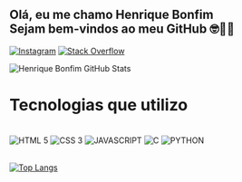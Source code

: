 ## Olá, eu me chamo Henrique Bonfim<br/>Sejam bem-vindos ao meu GitHub 🤓👍🏾
[![Instagram](https://img.shields.io/badge/Instagram-E4405F?style=for-the-badge&logo=instagram&logoColor=white)](https://www.instagram.com/gutz_dev/)
[![Stack Overflow](https://img.shields.io/badge/Stack_Overflow-FE7A16?style=for-the-badge&logo=stack-overflow&logoColor=white)](https://stackoverflow.com/users/21604412/gutz-dev)

![Henrique Bonfim GitHub Stats](https://github-readme-stats.vercel.app/api?username=henriquemb05&show_icons=false&theme=synthwave&locale=pt-br&rank_icon=github)


# Tecnologias que utilizo
<div style="display: inline_block"><br/>
<img align="center" alt="HTML 5" src="https://img.shields.io/badge/HTML5-E34F26?style=for-the-badge&logo=html5&logoColor=white">
<img align="center" alt="CSS 3" src="https://img.shields.io/badge/CSS3-1572B6?style=for-the-badge&logo=css3&logoColor=white">
<img align="center" alt="JAVASCRIPT" src="https://img.shields.io/badge/JavaScript-323330?style=for-the-badge&logo=javascript&logoColor=F7DF1E">
<img align="center" alt="C" src="https://img.shields.io/badge/C-00599C?style=for-the-badge&logo=c&logoColor=white">
<img align="center" alt="PYTHON" src="https://img.shields.io/badge/Python-FFD43B?style=for-the-badge&logo=python&logoColor=blue">
</div><br/>

[![Top Langs](https://github-readme-stats.vercel.app/api/top-langs/?username=henriquemb05&layout=donut&theme=synthwave&locale=pt-br)](https://github.com/henriquemb05/github-readme-stats)

